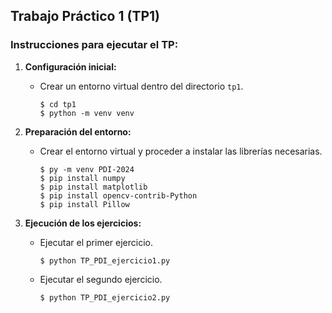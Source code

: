 ## Trabajo Práctico 1 (TP1)

### Instrucciones para ejecutar el TP:

1. **Configuración inicial:**

   - Crear un entorno virtual dentro del directorio `tp1`.
     ```
     $ cd tp1
     $ python -m venv venv
     ```

2. **Preparación del entorno:**

   - Crear el entorno virtual y proceder a instalar las librerías necesarias.
     ```
     $ py -m venv PDI-2024
     $ pip install numpy
     $ pip install matplotlib
     $ pip install opencv-contrib-Python
     $ pip install Pillow
     ```

3. **Ejecución de los ejercicios:**

   - Ejecutar el primer ejercicio.
     ```
     $ python TP_PDI_ejercicio1.py
     ```
   - Ejecutar el segundo ejercicio.
     ```
     $ python TP_PDI_ejercicio2.py
     ```


